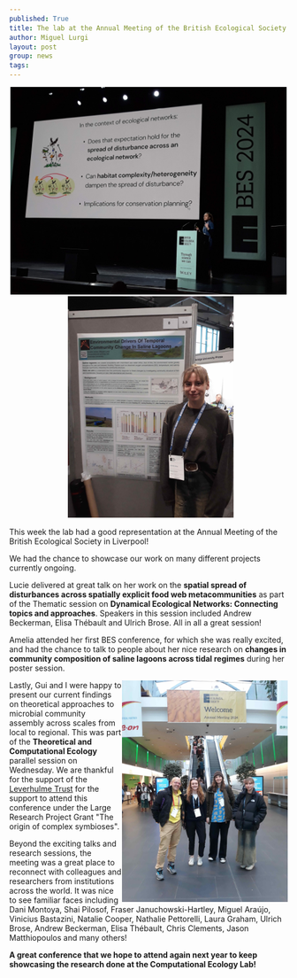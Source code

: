 ```yaml
---
published: True
title: The lab at the Annual Meeting of the British Ecological Society!
author: Miguel Lurgi
layout: post
group: news
tags: 
---
```


<p style="text-align:center;"><img src="/static/img/news/2024_BES-3.jpg" alt="Lucie" class="img-fluid" width="500"> &nbsp; <img src="/static/img/news/2024_BES-2.jpg" alt="Amelia" class="img-fluid" width="300"> </p>

This week the lab had a good representation at the Annual Meeting of the British Ecological Society in Liverpool!

We had the chance to showcase our work on many different projects currently ongoing.

Lucie delivered at great talk on her work on the **spatial spread of disturbances across spatially explicit food web metacommunities** as part of the Thematic session on **Dynamical Ecological Networks: Connecting topics and approaches**. Speakers in this session included Andrew Beckerman, Elisa Thébault and Ulrich Brose. All in all a great session!

Amelia attended her first BES conference, for which she was really excited, and had the chance to talk to people about her nice research on **changes in community composition of saline lagoons across tidal regimes** during her poster session.

<img style="float: right;" src="/static/img/news/2024_BES-1.jpg" alt="Group" class="img-fluid" width="300">

Lastly, Gui and I were happy to present our current findings on theoretical approaches to microbial community assembly across scales from local to regional. This was part of the **Theoretical and Computational Ecology** parallel session on Wednesday. We are thankful for the support of the [Leverhulme Trust](https://www.leverhulme.ac.uk/) for the support to attend this conference under the Large Research Project Grant "The origin of complex symbioses".

Beyond the exciting talks and research sessions, the meeting was a great place to reconnect with colleagues and researchers from institutions across the world. It was nice to see familiar faces including Dani Montoya, Shai Pilosof, Fraser Januchowski-Hartley, Miguel Araújo, Vinicius Bastazini, Natalie Cooper, Nathalie Pettorelli, Laura Graham, Ulrich Brose, Andrew Beckerman, Elisa Thébault, Chris Clements, Jason Matthiopoulos and many others!

**A great conference that we hope to attend again next year to keep showcasing the research done at the Computational Ecology Lab!** 
